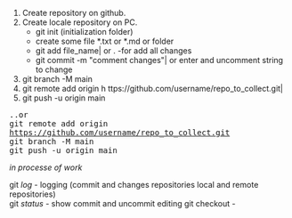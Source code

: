 1. Create repository on github. 
2. Create locale repository on PC.
    * git init (initialization folder)
    * create some file *.txt or *.md or folder
    * git add file_name| or . -for add all changes
    * git commit -m "comment changes"| or enter and uncomment string to change
3. git branch -M main
4. git remote add origin h ttps://github.com/username/repo_to_collect.git|
5. git push -u origin main

<tt>..or <br>
  git remote add origin https://github.com/username/repo_to_collect.git<br>
  git branch -M main<br>
  git push -u origin main<br>
</tt>

_in processe of work_

git *log* - logging (commit and changes repositories local and remote repositories)<br>
git *status* - show commit and uncommit editing
git checkout - 

